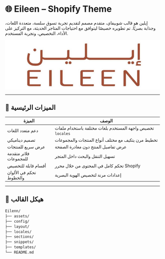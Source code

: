 # 🌐 Eileen – Shopify Theme

إيلين هو قالب شوبيفاي، متقدم مصمم لتقديم تجربة تسوق سلسة، متعددة اللغات، وجذابة بصريًا. تم تطويره خصيصًا ليتوافق مع احتياجات المتاجر الحديثة، مع التركيز على الأداء، التخصيص، وتجربة المستخدم.

![eilenn Theme Preview](assets/preview.jpeg)

---

## 🎯 الميزات الرئيسية

| الميزة                  | الوصف                                                   |
|-------------------------|----------------------------------------------------------|
| دعم متعدد اللغات        | تخصيص واجهة المستخدم بلغات مختلفة باستخدام ملفات `locales` |
| تصميم ديناميكي          | تخطيط مرن يتكيف مع مختلف أنواع المنتجات والمجموعات        |
| عرض سريع للمنتجات       | عرض تفاصيل المنتج دون مغادرة الصفحة                      |
| فلاتر متقدمة للمجموعات  | تسهيل التنقل والبحث داخل المتجر                          |
| أقسام قابلة للتخصيص     | تحكم كامل في المحتوى من خلال محرر Shopify                |
| تحكم في الألوان والخطوط | إعدادات مرنة لتخصيص الهوية البصرية                      |

---

## 📁 هيكل القالب

```bash
Eilenn/
├── assets/
├── config/
├── layout/
├── locales/
├── sections/
├── snippets/
├── templates/
└── README.md
